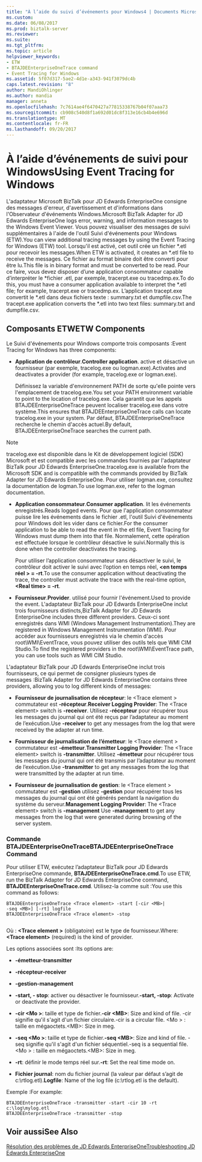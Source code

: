 ```yaml
---
title: "À l’aide du suivi d’événements pour Windows4 | Documents Microsoft"
ms.custom: 
ms.date: 06/08/2017
ms.prod: biztalk-server
ms.reviewer: 
ms.suite: 
ms.tgt_pltfrm: 
ms.topic: article
helpviewer_keywords:
- ETW
- BTAJDEEnterpriseOneTrace command
- Event Tracing for Windows
ms.assetid: 5f07d317-5ae2-4d1e-a343-941f3079dc4b
caps.latest.revision: "8"
author: MandiOhlinger
ms.author: mandia
manager: anneta
ms.openlocfilehash: 7c7614ae4f6470427a77815338767b04f07aaa73
ms.sourcegitcommit: cb908c540d8f1a692d01dc8f313e16cb4b4e696d
ms.translationtype: MT
ms.contentlocale: fr-FR
ms.lasthandoff: 09/20/2017
---
```

# <a name="using-event-tracing-for-windows"></a><span data-ttu-id="bf7a5-102">À l’aide d’événements de suivi pour Windows</span><span class="sxs-lookup"><span data-stu-id="bf7a5-102">Using Event Tracing for Windows</span></span>
<span data-ttu-id="bf7a5-103">L'adaptateur Microsoft BizTalk pour JD Edwards EnterpriseOne consigne des messages d'erreur, d'avertissement et d'informations dans l'Observateur d'événements Windows.</span><span class="sxs-lookup"><span data-stu-id="bf7a5-103">Microsoft BizTalk Adapter for JD Edwards EnterpriseOne logs error, warning, and information messages to the Windows Event Viewer.</span></span> <span data-ttu-id="bf7a5-104">Vous pouvez visualiser des messages de suivi supplémentaires à l'aide de l'outil Suivi d'événements pour Windows (ETW).</span><span class="sxs-lookup"><span data-stu-id="bf7a5-104">You can view additional tracing messages by using the Event Tracing for Windows (ETW) tool.</span></span> <span data-ttu-id="bf7a5-105">Lorsqu'il est activé, cet outil crée un fichier *.etl pour recevoir les messages.</span><span class="sxs-lookup"><span data-stu-id="bf7a5-105">When ETW is activated, it creates an *.etl file to receive the messages.</span></span> <span data-ttu-id="bf7a5-106">Ce fichier au format binaire doit être converti pour être lu.</span><span class="sxs-lookup"><span data-stu-id="bf7a5-106">This file is in binary format and must be converted to be read.</span></span> <span data-ttu-id="bf7a5-107">Pour ce faire, vous devez disposer d’une application consommateur capable d’interpréter le \*fichier .etl, par exemple, tracerpt.exe ou tracedmp.ex.</span><span class="sxs-lookup"><span data-stu-id="bf7a5-107">To do this, you must have a consumer application available to interpret the \*.etl file; for example, tracerpt.exe or tracedmp.ex.</span></span> <span data-ttu-id="bf7a5-108">L’application tracept.exe convertit le \*.etl dans deux fichiers texte : summary.txt et dumpfile.csv.</span><span class="sxs-lookup"><span data-stu-id="bf7a5-108">The tracept.exe application converts the \*.etl into two text files: summary.txt and dumpfile.csv.</span></span>  
  
## <a name="etw-components"></a><span data-ttu-id="bf7a5-109">Composants ETW</span><span class="sxs-lookup"><span data-stu-id="bf7a5-109">ETW Components</span></span>  
 <span data-ttu-id="bf7a5-110">Le Suivi d'événements pour Windows comporte trois composants :</span><span class="sxs-lookup"><span data-stu-id="bf7a5-110">Event Tracing for Windows has three components:</span></span>  
  
-   <span data-ttu-id="bf7a5-111">**Application de contrôleur**.</span><span class="sxs-lookup"><span data-stu-id="bf7a5-111">**Controller application**.</span></span> <span data-ttu-id="bf7a5-112">active et désactive un fournisseur (par exemple, tracelog.exe ou logman.exe).</span><span class="sxs-lookup"><span data-stu-id="bf7a5-112">Activates and deactivates a provider (for example, tracelog.exe or logman.exe).</span></span>  
  
     <span data-ttu-id="bf7a5-113">Définissez la variable d'environnement PATH de sorte qu'elle pointe vers l'emplacement de tracelog.exe.</span><span class="sxs-lookup"><span data-stu-id="bf7a5-113">You set your PATH environment variable to point to the location of tracelog.exe.</span></span> <span data-ttu-id="bf7a5-114">Cela garantit que les appels BTAJDEEnterpriseOneTrace peuvent localiser tracelog.exe dans votre système.</span><span class="sxs-lookup"><span data-stu-id="bf7a5-114">This ensures that BTAJDEEnterpriseOneTrace calls can locate tracelog.exe in your system.</span></span> <span data-ttu-id="bf7a5-115">Par défaut, BTAJDEEnterpriseOneTrace recherche le chemin d'accès actuel.</span><span class="sxs-lookup"><span data-stu-id="bf7a5-115">By default, BTAJDEEnterpriseOneTrace searches the current path.</span></span>  
  
> [!NOTE]
>  <span data-ttu-id="bf7a5-116">tracelog.exe est disponible dans le Kit de développement logiciel (SDK) Microsoft et est compatible avec les commandes fournies par l'adaptateur BizTalk pour JD Edwards EnterpriseOne.</span><span class="sxs-lookup"><span data-stu-id="bf7a5-116">tracelog.exe is available from the Microsoft SDK and is compatible with the commands provided by  BizTalk Adapter  for JD Edwards EnterpriseOne.</span></span> <span data-ttu-id="bf7a5-117">Pour utiliser logman.exe, consultez la documentation de logman.</span><span class="sxs-lookup"><span data-stu-id="bf7a5-117">To use logman.exe, refer to the logman documentation.</span></span>  
  
-   <span data-ttu-id="bf7a5-118">**Application consommateur**.</span><span class="sxs-lookup"><span data-stu-id="bf7a5-118">**Consumer application**.</span></span> <span data-ttu-id="bf7a5-119">lit les événements enregistrés.</span><span class="sxs-lookup"><span data-stu-id="bf7a5-119">Reads logged events.</span></span> <span data-ttu-id="bf7a5-120">Pour que l'application consommateur puisse lire les événements dans le fichier .etl, l'outil Suivi d'événements pour Windows doit les vider dans ce fichier.</span><span class="sxs-lookup"><span data-stu-id="bf7a5-120">For the consumer application to be able to read the event in the etl file, Event Tracing for Windows must dump them into that file.</span></span> <span data-ttu-id="bf7a5-121">Normalement, cette opération est effectuée lorsque le contrôleur désactive le suivi.</span><span class="sxs-lookup"><span data-stu-id="bf7a5-121">Normally this is done when the controller deactivates the tracing.</span></span>  
  
     <span data-ttu-id="bf7a5-122">Pour utiliser l’application consommateur sans désactiver le suivi, le contrôleur doit activer le suivi avec l’option en temps réel,  **\<en temps réel > = -rt**.</span><span class="sxs-lookup"><span data-stu-id="bf7a5-122">To use the consumer application without deactivating the trace, the controller must activate the trace with the real-time option, **\<Real time> = -rt**.</span></span>  
  
-   <span data-ttu-id="bf7a5-123">**Fournisseur**.</span><span class="sxs-lookup"><span data-stu-id="bf7a5-123">**Provider**.</span></span> <span data-ttu-id="bf7a5-124">utilisé pour fournir l'événement.</span><span class="sxs-lookup"><span data-stu-id="bf7a5-124">Used to provide the event.</span></span> <span data-ttu-id="bf7a5-125">L'adaptateur BizTalk pour JD Edwards EnterpriseOne inclut trois fournisseurs distincts,</span><span class="sxs-lookup"><span data-stu-id="bf7a5-125">BizTalk Adapter for JD Edwards EnterpriseOne includes three different providers.</span></span> <span data-ttu-id="bf7a5-126">Ceux-ci sont enregistrés dans WMI (Windows Management Instrumentation).</span><span class="sxs-lookup"><span data-stu-id="bf7a5-126">They are registered in Windows Management Instrumentation (WMI).</span></span> <span data-ttu-id="bf7a5-127">Pour accéder aux fournisseurs enregistrés via le chemin d'accès root\WMI\EventTrace, vous pouvez utiliser des outils tels que WMI CIM Studio.</span><span class="sxs-lookup"><span data-stu-id="bf7a5-127">To find the registered providers in the root\WMI\EventTrace path, you can use tools such as WMI CIM Studio.</span></span>  
  
 <span data-ttu-id="bf7a5-128">L'adaptateur BizTalk pour JD Edwards EnterpriseOne inclut trois fournisseurs, ce qui permet de consigner plusieurs types de messages :</span><span class="sxs-lookup"><span data-stu-id="bf7a5-128">BizTalk Adapter  for JD Edwards EnterpriseOne contains three providers, allowing you to log different kinds of messages:</span></span>  
  
-   <span data-ttu-id="bf7a5-129">**Fournisseur de journalisation de récepteur**: le \<Trace element > commutateur est **-récepteur**.</span><span class="sxs-lookup"><span data-stu-id="bf7a5-129">**Receiver Logging Provider**: The \<Trace element> switch is **-receiver**.</span></span> <span data-ttu-id="bf7a5-130">Utilisez **-récepteur** pour récupérer tous les messages du journal qui ont été reçus par l’adaptateur au moment de l’exécution.</span><span class="sxs-lookup"><span data-stu-id="bf7a5-130">Use **-receiver** to get any messages from the log that were received by the adapter at run time.</span></span>  
  
-   <span data-ttu-id="bf7a5-131">**Fournisseur de journalisation de l’émetteur**: le \<Trace element > commutateur est **-émetteur**.</span><span class="sxs-lookup"><span data-stu-id="bf7a5-131">**Transmitter Logging Provider**: The \<Trace element> switch is **-transmitter**.</span></span> <span data-ttu-id="bf7a5-132">Utilisez **-émetteur** pour récupérer tous les messages du journal qui ont été transmis par l’adaptateur au moment de l’exécution.</span><span class="sxs-lookup"><span data-stu-id="bf7a5-132">Use **-transmitter** to get any messages from the log that were transmitted by the adapter at run time.</span></span>  
  
-   <span data-ttu-id="bf7a5-133">**Fournisseur de journalisation de gestion**: le \<Trace element > commutateur est **-gestion** utilisez **-gestion** pour récupérer tous les messages du journal qui ont été générés pendant la navigation du système du serveur.</span><span class="sxs-lookup"><span data-stu-id="bf7a5-133">**Management Logging Provider**: The \<Trace element> switch is **-management** Use **-management** to get any messages from the log that were generated during browsing of the server system.</span></span>  
  
### <a name="btajdeenterpriseonetrace-command"></a><span data-ttu-id="bf7a5-134">Commande BTAJDEEnterpriseOneTrace</span><span class="sxs-lookup"><span data-stu-id="bf7a5-134">BTAJDEEnterpriseOneTrace Command</span></span>  
 <span data-ttu-id="bf7a5-135">Pour utiliser ETW, exécutez l’adaptateur BizTalk pour JD Edwards EnterpriseOne commande, **BTAJDEEnterpriseOneTrace.cmd**.</span><span class="sxs-lookup"><span data-stu-id="bf7a5-135">To use ETW, run the BizTalk Adapter for JD Edwards EnterpriseOne command, **BTAJDEEnterpriseOneTrace.cmd**.</span></span> <span data-ttu-id="bf7a5-136">Utilisez-la comme suit :</span><span class="sxs-lookup"><span data-stu-id="bf7a5-136">You use this command as follows:</span></span>  
  
```  
BTAJDEEnterpriseOneTrace <Trace element> -start [-cir <MB>|   
-seq <MB>] [-rt] logfile  
BTAJDEEnterpriseOneTrace <Trace element> -stop  
  
```  
  
 <span data-ttu-id="bf7a5-137">Où :  **\<Trace element >** (obligatoire) est le type de fournisseur.</span><span class="sxs-lookup"><span data-stu-id="bf7a5-137">Where: **\<Trace element>** (required) is the kind of provider.</span></span>  
  
 <span data-ttu-id="bf7a5-138">Les options associées sont :</span><span class="sxs-lookup"><span data-stu-id="bf7a5-138">Its options are:</span></span>  
  
-   <span data-ttu-id="bf7a5-139">**-émetteur**</span><span class="sxs-lookup"><span data-stu-id="bf7a5-139">**-transmitter**</span></span>  
  
-   <span data-ttu-id="bf7a5-140">**-récepteur**</span><span class="sxs-lookup"><span data-stu-id="bf7a5-140">**-receiver**</span></span>  
  
-   <span data-ttu-id="bf7a5-141">**-gestion**</span><span class="sxs-lookup"><span data-stu-id="bf7a5-141">**-management**</span></span>  
  
-   <span data-ttu-id="bf7a5-142">**-start, - stop**: activer ou désactiver le fournisseur.</span><span class="sxs-lookup"><span data-stu-id="bf7a5-142">**-start, -stop**: Activate or deactivate the provider.</span></span>  
  
-   <span data-ttu-id="bf7a5-143">**-cir \<Mo >**: taille et type de fichier.</span><span class="sxs-lookup"><span data-stu-id="bf7a5-143">**-cir \<MB>**: Size and kind of file.</span></span> <span data-ttu-id="bf7a5-144">-cir signifie qu'il s'agit d'un fichier circulaire.</span><span class="sxs-lookup"><span data-stu-id="bf7a5-144">-cir is a circular file.</span></span> <span data-ttu-id="bf7a5-145">\<Mo > : taille en mégaoctets.</span><span class="sxs-lookup"><span data-stu-id="bf7a5-145">\<MB>: Size in meg.</span></span>  
  
-   <span data-ttu-id="bf7a5-146">**-seq \<Mo >**: taille et type de fichier.</span><span class="sxs-lookup"><span data-stu-id="bf7a5-146">**-seq \<MB>**: Size and kind of file.</span></span> <span data-ttu-id="bf7a5-147">-seq signifie qu'il s'agit d'un fichier séquentiel.</span><span class="sxs-lookup"><span data-stu-id="bf7a5-147">-seq is a sequential file.</span></span> <span data-ttu-id="bf7a5-148">\<Mo > : taille en mégaoctets.</span><span class="sxs-lookup"><span data-stu-id="bf7a5-148">\<MB>: Size in meg.</span></span>  
  
-   <span data-ttu-id="bf7a5-149">**-rt**: définir le mode temps réel sur.</span><span class="sxs-lookup"><span data-stu-id="bf7a5-149">**-rt**: Set the real time mode on.</span></span>  
  
-   <span data-ttu-id="bf7a5-150">**Fichier journal**: nom du fichier journal (la valeur par défaut s’agit de c:\rtlog.etl).</span><span class="sxs-lookup"><span data-stu-id="bf7a5-150">**Logfile**: Name of the log file (c:\rtlog.etl is the default).</span></span>  
  
 <span data-ttu-id="bf7a5-151">Exemple :</span><span class="sxs-lookup"><span data-stu-id="bf7a5-151">For example:</span></span>  
  
```  
BTAJDEEnterpriseOneTrace -transmitter -start -cir 10 -rt c:\log\mylog.etl  
BTAJDEEnterpriseOneTrace -transmitter -stop  
```  
  
## <a name="see-also"></a><span data-ttu-id="bf7a5-152">Voir aussi</span><span class="sxs-lookup"><span data-stu-id="bf7a5-152">See Also</span></span>  
 [<span data-ttu-id="bf7a5-153">Résolution des problèmes de JD Edwards EnterpriseOne</span><span class="sxs-lookup"><span data-stu-id="bf7a5-153">Troubleshooting JD Edwards EnterpriseOne</span></span>](../core/troubleshooting-jd-edwards-enterpriseone.md)